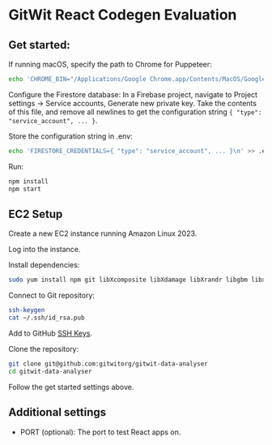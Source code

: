 # GitWit React Codegen Evaluation

## Get started:

If running macOS, specify the path to Chrome for Puppeteer:

```bash
echo 'CHROME_BIN="/Applications/Google Chrome.app/Contents/MacOS/Google Chrome"\n' >> .env
```

Configure the Firestore database: In a Firebase project, navigate to Project settings -> Service accounts, Generate new private key. Take the contents of this file, and remove all newlines to get the configuration string `{ "type": "service_account", ... }`.

Store the configuration string in .env:

```bash
echo 'FIRESTORE_CREDENTIALS={ "type": "service_account", ... }\n' >> .env
```

Run:

```bash
npm install
npm start
```

## EC2 Setup

Create a new EC2 instance running Amazon Linux 2023.

Log into the instance.

Install dependencies:

```bash
sudo yum install npm git libXcomposite libXdamage libXrandr libgbm libxkbcommon pango alsa-lib atk at-spi2-atk cups-libs libdrm chromium
```

Connect to Git repository:

```bash
ssh-keygen
cat ~/.ssh/id_rsa.pub
```

Add to GitHub [SSH Keys](https://github.com/settings/keys).

Clone the repository:

```bash
git clone git@github.com:gitwitorg/gitwit-data-analyser
cd gitwit-data-analyser
```

Follow the get started settings above.

## Additional settings

- PORT (optional): The port to test React apps on.